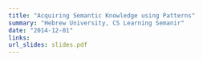 ```yaml
---
title: "Acquiring Semantic Knowledge using Patterns"
summary: "Hebrew University, CS Learning Semanir"
date: "2014-12-01"
links:
url_slides: slides.pdf
---
```

